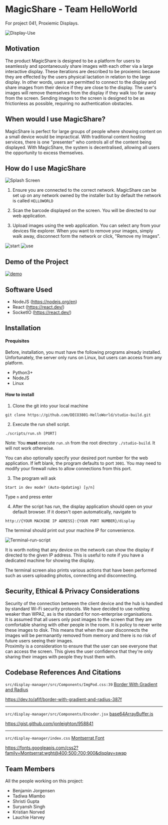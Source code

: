 # MagicShare - Team HelloWorld
For project 041, Proxiemic Displays.

![Display-Use](./documentation/readme-files/display-splash.png)

## Motivation

The product MagicShare is designed to be a platform for users to seamlessly and spontaneously share images with each other via a large interactive display. These iterations are described to be proxiemic because they are effected by the users physical lactation in relation to the large display. In other words, users are permitted to connect to the display and share images from their device if they are close to the display. The user's images will remove themselves from the display if they walk too far away from the screen. Sending images to the screen is designed to be as frictionless as possible, requiring no authentication obstacles.

## When would I use MagicShare?

MagicShare is perfect for large groups of people where showing content on a small device would be impractical.
With traditional content hosting services, there is one "presenter" who controls all of the content being displayed. With MagicShare, the system is decentralised, allowing all users the opportunity to excess themselves.


## How do I use MagicShare

![Splash Screen](./documentation/readme-files/display-use.png)

1. Ensure you are connected to the correct network. MagicShare can be set up on any network owned by the installer but by default the network is called ``HELLOWORLD``

2. Scan the barcode displayed on the screen. You will be directed to our web application.

3. Upload images using the web application. You can select any from your devices file explorer. When you want to remove your images, simply walk away, disconnect form the network or click, "Remove my Images".

![start](./documentation/readme-files/client-init.png) ![use](./documentation/readme-files/client-upload-more.png)

## Demo of the Project

[![demo](https://drive.google.com/file/d/1tiN9xFKiAcTJiy9XttrKVqL9uL4hSeZs/view?usp=sharing)](https://drive.google.com/file/d/1tiN9xFKiAcTJiy9XttrKVqL9uL4hSeZs/view?usp=sharing)

## Software Used

* NodeJS (https://nodejs.org/en)
* React (https://react.dev/)
* SocketIO (https://react.dev/)


## Installation

#### Prequisites
Before, installation, you must have the following programs already installed. Unfortunately, the server only runs on Linux, but users can access from any platform.

* Python3+
* NodeJS
* Linux

#### How to install

1. Clone the git into your local machine
``` 
git clone https://github.com/DECO3801-HelloWorld/studio-build.git
```

2. Execute the run shell script.
```
./scripts/run.sh [PORT]
```
Note: You <strong>must </strong> execute `run.sh` from the root directory `./studio-build`. It will not work otherwise.

You can also optionally specify your desired port number for the web application. If left blank, the program defaults to port `3001`. You may need to modify your firewall rules to allow connections from this port.

3. The program will ask 
```
Start in dev mode? (Auto-Updating) [y/n]
```
Type `n` and press enter

4. After the script has run, the display application should open on your default browser. If it doesn't open automatically, navigate to 
```
http://{YOUR MACHINE IP ADRESS}:{YOUR PORT NUMBER}/display
```
The terminal should print out your machine IP for convenience.

![Terminal-run-script](./documentation/readme-files/server_run.PNG)

It is worth noting that any device on the network can show the display if directed to the given IP address. This is useful to note if you have a dedicated machine for showing the display.

The terminal screen also prints various actions that have been performed such as users uploading photos, connecting and disconnecting.

## Security, Ethical & Privacy Considerations
Security of the connection between the client device and the hub is handled by standard Wi-Fi security protocols. We have decided to use nothing weaker than WPA2, as is the standard for non-enterprise organisations.  
It is assumed that all users only post images to the screen that they are comfortable sharing with other people in the room. It is policy to never write these images to disk. This means that when the user disconnects the images will be permanantly removed from memory and there is no risk of future users seeing their images.  
Proximity is a consideration to ensure that the user can see everyone that can access the screen. This gives the user confidence that they're only sharing their images with people they trust them with. 

## Codebase References And Citations

``src/display-manager/src/Components/ImgPod.css:39``
[Border With Gradient and Radius](https://dev.to/afif/border-with-gradient-and-radius-387f)

https://dev.to/afif/border-with-gradient-and-radius-387f

---
``src/display-manager/src/Components/Encoder.jsx``
[base64ArrayBuffer.js](https://gist.github.com/jonleighton/958841)

https://gist.github.com/jonleighton/958841

---
``src/display-manager/index.css``
[Montserrat Font](https://fonts.googleapis.com/css2?family=Montserrat:wght@400;500;700;900&display=swap)

https://fonts.googleapis.com/css2?family=Montserrat:wght@400;500;700;900&display=swap

## Team Members

All the people working on this project:
* Benjamin Jorgensen
* Tadiwa Mlambo
* Shristi Gupta
* Suryansh Singh
* Kristian Norved
* Lauchie Harvey
